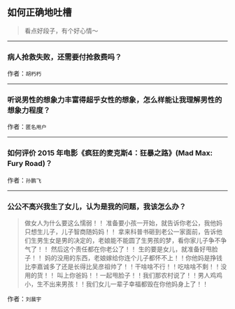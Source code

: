 ## 如何正确地吐槽

> 看点好段子，有个好心情～


 
---

### 病人抢救失败，还需要付抢救费吗？

> 


作者：`胡朽朽`

---

### 听说男性的想象力丰富得超乎女性的想象，怎么样能让我理解男性的想象力程度？

> 


作者：`匿名用户`

---

### 如何评价 2015 年电影《疯狂的麦克斯4：狂暴之路》(Mad Max: Fury Road)？

> 


作者：`孙鹏飞`

---

### 公公不高兴我生了女儿，认为是我的问题，我该怎么办？

> 做女人为什么要这么懦弱！！
> 准备要小孩一开始，就告诉你老公，我他妈只想生儿子，儿子智商随妈妈！！
> 拿来科普书砸到老公一家面前，告诉他们生男生女是男的决定的，老娘能不能圆了生男孩的梦，看你家儿子争不争气了！！
> 然后这个责任都在你老公了！！
> 生的要是女儿，就准备好甩脸子！！
> 妈的没用的东西，老娘嫁给你连个儿子都怀不上！！你他妈是挣钱比李嘉诚多了还是长得比吴彦祖帅了！！干啥啥不行！！吃啥啥不剩！！没用的货！！
> 叫上你爸妈！！一起甩脸子！！我们那农村说了！！男人鸡鸡小，生不出来男孩！！我们女儿一辈子幸福都毁在你他妈身上了！！


作者：`刘晨宇`